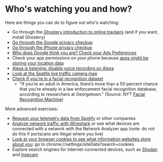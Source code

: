 # Who's watching you and how?

Here are things you can do to figure out who's watching:

* Go through the [Ghostery introduction to online trackers](https://www.ghostery.com/) (and if you want, install Ghostery)
* [Go through the Google privacy checkup](https://myaccount.google.com/data-and-personalization)
* [Go through the iPhone privacy checkup](https://www.fastcompany.com/90254589/use-these-9-critical-iphone-privacy-and-security-settings-right-now)
* [Who does Google think you are? Check your Ads Preferences](https://mashable.com/2012/01/25/google-cookies/)
* Check your app permissions on your phone because [apps might be storing your location data](https://www.nytimes.com/interactive/2018/12/10/business/location-data-privacy-apps.html)
* [Alexa is listening: disable voice recording on Alexa](https://www.bloomberg.com/news/articles/2019-04-10/is-anyone-listening-to-you-on-alexa-a-global-team-reviews-audio)
* [Look at the Seattle live traffic camera map](https://web6.seattle.gov/travelers/)
* [Check if you're in a facial recognition dataset](https://www.nbcnews.com/tech/internet/facial-recognition-s-dirty-little-secret-millions-online-photos-scraped-n981921)
  * "If you’re an adult in America, there’s more than a 50 percent chance that you’re already in a law enforcement facial recognition database, according to researchers at Georgetown." (Source: NYT [Facial Recognition Machine](https://www.nytimes.com/interactive/2019/04/16/opinion/facial-recognition-new-york-city.html))

More advanced exercises:

* [Request your telemetry data from Spotify](https://twitter.com/mikarv/status/1012386696934182912?lang=en) or other companies
* [Analyze network traffic with Wireshark](http://www.soc.napier.ac.uk/~40001507/CSN11102/Lab5.pdf) or see what devices are connected with a network with the Network Analyzer app (note: do not do this if portscans are illegal where you live)
* [Look at your browser cookies to see what information websites store about you](https://www.howtogeek.com/119458/htg-explains-whats-a-browser-cookie/): go to chrome://settings/siteData?search=cookies
* Explore search engines for Internet-connected devices, such as [Shodan](https://www.shodan.io/) and [Insecam](https://www.insecam.org/)
